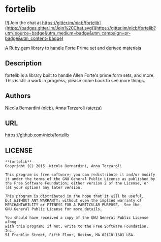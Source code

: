 # fortelib

[![Join the chat at https://gitter.im/nicb/fortelib](https://badges.gitter.im/Join%20Chat.svg)](https://gitter.im/nicb/fortelib?utm_source=badge&utm_medium=badge&utm_campaign=pr-badge&utm_content=badge)

A Ruby gem library to handle Forte Prime set and derived materials

## Description

fortelib is a library built to handle Allen Forte's prime form sets, and more.
This is still a work in progress, please come back to see more things.

## Authors

Nicola Bernardini ([nicb](https://github.com/nicb)), Anna Terzaroli ([aterza](https://github.com/aterza))

## URL

https://github.com/nicb/fortelib

## LICENSE

    **fortelib**
    Copyright (C) 2015  Nicola Bernardini, Anna Terzaroli

    This program is free software; you can redistribute it and/or modify
    it under the terms of the GNU General Public License as published by
    the Free Software Foundation; either version 2 of the License, or
    (at your option) any later version.

    This program is distributed in the hope that it will be useful,
    but WITHOUT ANY WARRANTY; without even the implied warranty of
    MERCHANTABILITY or FITNESS FOR A PARTICULAR PURPOSE.  See the
    GNU General Public License for more details.

    You should have received a copy of the GNU General Public License along
    with this program; if not, write to the Free Software Foundation, Inc.,
    51 Franklin Street, Fifth Floor, Boston, MA 02110-1301 USA.


